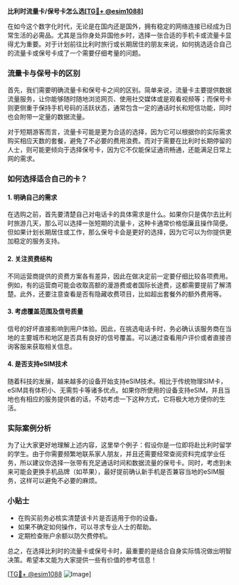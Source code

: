 **比利时流量卡/保号卡怎么选[[TG💪+ @esim1088](https://t.me/s/esim1088)]**

在如今这个数字化时代，无论是在国内还是国外，拥有稳定的网络连接已经成为日常生活的必需品。尤其是当你身处异国他乡时，选择一张合适的手机卡或流量卡显得尤为重要。对于计划前往比利时旅行或长期居住的朋友来说，如何挑选适合自己的流量卡或保号卡成了一个需要仔细考量的问题。

### 流量卡与保号卡的区别

首先，我们需要明确流量卡和保号卡之间的区别。简单来说，流量卡主要提供数据流量服务，让你能够随时随地浏览网页、使用社交媒体或是观看视频等；而保号卡则更侧重于保持手机号码的活跃状态，通常包含一定的通话时长和短信功能，同时也会附带一定量的数据流量。

对于短期游客而言，流量卡可能是更为合适的选择，因为它可以根据你的实际需求购买相应天数的套餐，避免了不必要的费用浪费。而对于需要在比利时长期停留的人士，则可能更倾向于选择保号卡，因为它不仅能保证通讯畅通，还能满足日常上网的需求。

### 如何选择适合自己的卡？

#### 1. 明确自己的需求

在选购之前，首先要清楚自己对电话卡的具体需求是什么。如果你只是偶尔去比利时旅游几天，那么可以选择一张短期的流量卡，这种卡通常价格低廉且操作简便。但如果计划长期居住或工作，那么保号卡会是更好的选择，因为它可以为你提供更加稳定的服务支持。

#### 2. 关注资费结构

不同运营商提供的资费方案各有差异，因此在做决定前一定要仔细比较各项费用。例如，有的运营商可能会收取高额的漫游费或者国际长途费，这都需要提前了解清楚。此外，还要注意查看是否有隐藏收费项目，比如超出套餐外的额外费用等。

#### 3. 考虑覆盖范围及信号质量

信号的好坏直接影响到用户体验。因此，在挑选电话卡时，务必确认该服务商在当地的主要城市和地区是否具有良好的信号覆盖。可以通过查看用户评价或者直接咨询客服来获取相关信息。

#### 4. 是否支持eSIM技术

随着科技的发展，越来越多的设备开始支持eSIM技术。相比于传统物理SIM卡，eSIM具有体积小、无需剪卡等诸多优点。如果你所使用的设备支持eSIM，并且当地也有相应的服务提供者的话，不妨考虑一下这种方式，它将极大地方便你的生活。

### 实际案例分析

为了让大家更好地理解上述内容，这里举个例子：假设你是一位即将赴比利时留学的学生。由于你需要频繁地联系家人朋友，并且还需要经常查阅资料完成学业任务，所以建议你选择一张带有充足通话时间和数据流量的保号卡。同时，考虑到未来可能会更换手机品牌（如苹果），最好提前确认新手机是否兼容当地的eSIM服务，这样可以避免不必要的麻烦。

### 小贴士

- 在购买前务必核实清楚该卡片是否适用于你的设备。
- 如果不确定如何操作，可以寻求专业人士的帮助。
- 定期检查账户余额以防欠费停机。

总之，在选择比利时的流量卡或保号卡时，最重要的是结合自身实际情况做出明智决策。希望本文能为大家提供一些有价值的参考信息！

[[TG💪+ @esim1088](https://t.me/s/esim1088) ![Image](https://i.postimg.cc/4NQfJmqS/Snipaste-2025-05-13-00-14-12.png)]